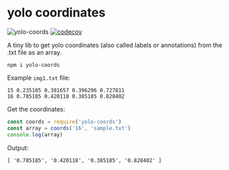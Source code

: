 # yolo coordinates

![yolo-coords](https://github.com/epomatti/yolo-coords/workflows/yolo-coords/badge.svg) [![codecov](https://codecov.io/gh/epomatti/yolo-coords/branch/master/graph/badge.svg)](https://codecov.io/gh/epomatti/yolo-coords)

A tiny lib to get yolo coordinates (also called labels or annotations) from the .txt file as an array.

```
npm i yolo-coords
```

Example `img1.txt` file:

```
15 0.235185 0.381657 0.396296 0.727811
16 0.785185 0.420118 0.385185 0.828402
```

Get the coordinates:

```js
const coords = require('yolo-coords')
const array = coords('16', 'sample.txt')
console.log(array)
```

Output:

```
[ '0.785185', '0.420118', '0.385185', '0.828402' ]
```